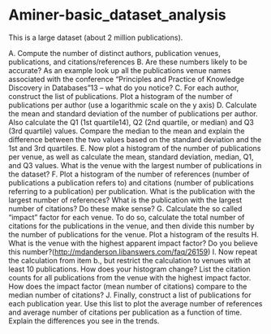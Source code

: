 # Aminer-basic_dataset_analysis
This is a large dataset (about 2 million publications).

A. Compute the number of distinct authors, publication venues, publications, and citations/references
B. Are these numbers likely to be accurate? As an example look up all the publications venue names associated with the conference “Principles and Practice of Knowledge Discovery in Databases”13 – what do you notice?
C. For each author, construct the list of publications. Plot a histogram of the number of publications per author (use a logarithmic scale on the y axis)
D. Calculate the mean and standard deviation of the number of publications per author. Also calculate the Q1 (1st quartile14), Q2 (2nd quartile, or median) and Q3 (3rd quartile) values. Compare the median to the mean and explain the difference between the two values based on the standard deviation and the 1st and 3rd quartiles.
E. Now plot a histogram of the number of publications per venue, as well as calculate the mean, standard deviation, median, Q1, and Q3 values. What is the venue with the largest number of publications in the dataset?
F. Plot a histogram of the number of references (number of publications a publication refers to) and citations (number of publications referring to a publication) per publication. What is the publication with the largest number of references? What is the publication with the largest number of citations? Do these make sense?
G. Calculate the so called “impact” factor for each venue. To do so, calculate the total number of citations for the publications in the venue, and then divide this number by the number of publications for the venue. Plot a histogram of the results
H. What is the venue with the highest apparent impact factor? Do you believe this number?(http://mdanderson.libanswers.com/faq/26159)
I. Now repeat the calculation from item b., but restrict the calculation to venues with at least 10 publications. How does your histogram change? List the citation counts for all publications from the venue with the highest impact factor. How does the impact factor (mean number of citations) compare to the median number of citations?
J. Finally, construct a list of publications for each publication year. Use this list to plot the average number of references and average number of citations per publication as a function of time. Explain the differences you see in the trends.
